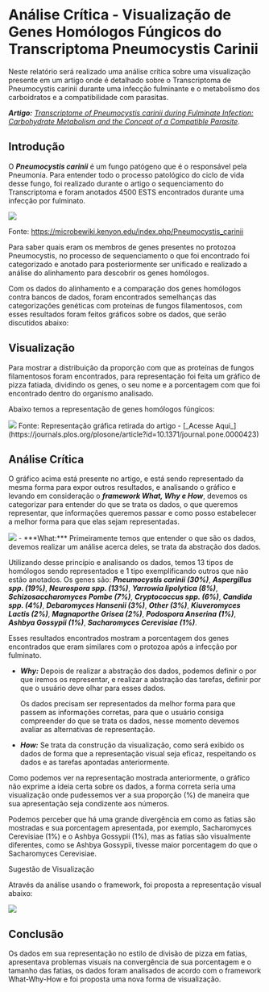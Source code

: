# Análise Crítica - Visualização de Genes Homólogos Fúngicos do Transcriptoma Pneumocystis Carinii

Neste relatório será realizado uma análise crítica sobre uma visualização presente em um artigo onde é detalhado sobre o Transcriptoma de Pneumocystis carinii durante uma infecção fulminante e o metabolismo dos carboidratos e a compatibilidade com parasitas.

***Artigo:*** [_Transcriptome of Pneumocystis carinii during Fulminate Infection: Carbohydrate Metabolism and the Concept of a Compatible Parasite_](https://www.researchgate.net/publication/215629727_Transcriptome_of_Pneumocystis_carinii_during_Fulminate_Infection_Carbohydrate_Metabolism_and_the_Concept_of_a_Compatible_Parasite).

## Introdução

O ***Pneumocystis carinii*** é um fungo patógeno que é o responsável pela Pneumonia. Para entender todo o processo patológico do ciclo de vida desse fungo, foi realizado durante o artigo o sequenciamento do Transcriptoma e foram anotados 4500 ESTS encontrados durante uma infecção por fulminato.

<img src="https://raw.githubusercontent.com/CatherineTostes/PreviewAnalysis/master/Pneumocystis_carinii.jpg" style="max-width:100%;">

Fonte: https://microbewiki.kenyon.edu/index.php/Pneumocystis_carinii

Para saber quais eram os membros de genes presentes no protozoa Pneumocystis, no processo de sequenciamento o que foi encontrado foi categorizado e anotado para posteriormente ser unificado e realizado a análise do alinhamento para descobrir os genes homólogos.

Com os dados do alinhamento e a comparação dos genes homólogos contra bancos de dados, foram encontrados semelhanças das categorizações genéticas com proteínas de fungos filamentosos, com esses resultados foram feitos gráficos sobre os dados, que serão discutidos abaixo:

## Visualização

Para mostrar a distribuição da proporção com que as proteínas de fungos filamentosos foram encontrados, para representação foi feita um gráfico de pizza fatiada, dividindo os genes, o seu nome e a porcentagem com que foi encontrado dentro do organismo analisado.

Abaixo temos a representação de genes homólogos fúngicos:

<img src="https://raw.githubusercontent.com/CatherineTostes/PreviewAnalysis/master/graph.png" style="max-width:100%;">
Fonte: Representação gráfica retirada do artigo - [_Acesse Aqui_](https://journals.plos.org/plosone/article?id=10.1371/journal.pone.0000423)

## Análise Crítica

O gráfico acima está presente no artigo, e está sendo representado da mesma forma para expor outros resultados, e analisando o gráfico e levando em consideração o ***framework What, Why e How***, devemos os categorizar para entender do que se trata os dados, o que queremos representar, que informações queremos passar e como posso estabelecer a melhor forma para que elas sejam representadas.

<img src="https://raw.githubusercontent.com/CatherineTostes/PreviewAnalysis/master/what-why-how.png" style="max-width:100%;">
- ***What:*** Primeiramente temos que entender o que são os dados, devemos realizar um análise acerca deles, se trata da abstração dos dados.

  Utilizando desse princípio e analisando os dados, temos 13 tipos de homólogos sendo representados e 1 tipo exemplificando outros que não estão anotados. Os genes são: ***Pneumocystis carinii (30%)***, ***Aspergillus spp. (19%)***, ***Neurospora spp. (13%)***, ***Yarrowia lipolytica (8%)***, ***Schizosaccharomyces Pombe (7%)***, ***Cryptococcus spp. (6%)***, ***Candida spp. (4%)***, ***Debaromyces Hansenii (3%)***, ***Other (3%)***, ***Kiuveromyces Lactis (2%)***, ***Magnaporthe Grisea (2%)***, ***Podospora Anserina (1%)***, ***Ashbya Gossypii (1%)***, ***Sacharomyces Cerevisiae (1%)***.

  Esses resultados encontrados mostram a porcentagem dos genes encontrados que eram similares com o protozoa após a infecção por fulminato.

- ***Why:*** Depois de realizar a abstração dos dados, podemos definir o por que iremos os representar, e realizar a abstração das tarefas, definir por que o usuário deve olhar para esses dados.

  Os dados precisam ser representados da melhor forma para que passem as informações corretas, para que o usuário consiga compreender do que se trata os dados, nesse momento devemos avaliar as alternativas de representação.

- ***How:*** Se trata da construção da visualização, como será exibido os dados de forma que a representação visual seja eficaz, respeitando os dados e as tarefas apontadas anteriormente.

Como podemos ver na representação mostrada anteriormente, o gráfico não exprime a ideia certa sobre os dados, a forma correta seria uma visualização onde pudessemos ver a sua proporção (%) de maneira que sua apresentação seja condizente aos números.

Podemos perceber que há uma grande divergência em como as fatias são mostradas e sua porcentagem apresentada, por exemplo, Sacharomyces Cerevisiae (1%) e o Ashbya Gossypii (1%), mas as fatias são visualmente diferentes, como se Ashbya Gossypii, tivesse maior porcentagem do que o Sacharomyces Cerevisiae.

Sugestão de Visualização

Através da análise usando o framework, foi proposta a representação visual abaixo:

<img src="https://raw.githubusercontent.com/CatherineTostes/PreviewAnalysis/master/Pneumocystis_carinii.jpg" style="max-width:100%;">

## Conclusão

Os dados em sua representação no estilo de divisão de pizza em fatias, apresentava problemas visuais na convergência de sua porcentagem e o tamanho das fatias, os dados foram analisados de acordo com o framework What-Why-How e foi proposta uma nova forma de visualização.
